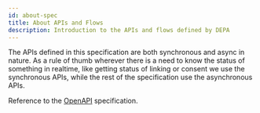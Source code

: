 ```yaml
---
id: about-spec
title: About APIs and Flows
description: Introduction to the APIs and flows defined by DEPA
---
```


The APIs defined in this specification are both synchronous and async in nature. As a rule of thumb wherever there is a need to know the status of something in realtime, like getting status of linking or consent we use the synchronous APIs, while the rest of the specification use the asynchronous APIs.

Reference to the [OpenAPI](https://github.com/iSPIRT/DEPA/blob/main/depa_2.0.yaml) specification.
